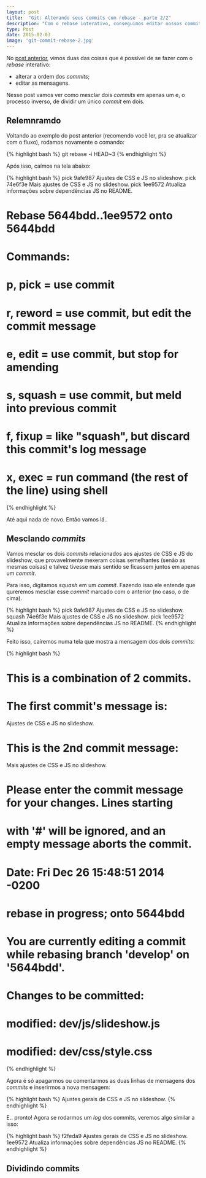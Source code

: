 ```yaml
---
layout: post
title:  "Git: Alterando seus commits com rebase - parte 2/2"
description: "Com o rebase interativo, conseguimos editar nossos commits em um mesmo branch, seja mesclando-os, alterando a ordem e editando as mensagens."
type: Post
date: 2015-02-03
image: 'git-commit-rebase-2.jpg'
---
```


No [post anterior](/git-editando-commit-parte-1/), vimos duas das coisas que é possível de se fazer com o *rebase* interativo:

* alterar a ordem dos *commits*;
* editar as mensagens.

Nesse post vamos ver como mesclar dois *commits* em apenas um e, o processo inverso, de dividir um único *commit* em dois.

## Relemnramdo

Voltando ao exemplo do post anterior (recomendo você ler, pra se atualizar com o fluxo), rodamos novamente o comando:

{% highlight bash %}
git rebase -i HEAD~3
{% endhighlight %}

Após isso, caímos na tela abaixo:

{% highlight bash %}
pick 9afe987 Ajustes de CSS e JS no slideshow.
pick 74e6f3e Mais ajustes de CSS e JS no slideshow.
pick 1ee9572 Atualiza informações sobre dependências JS no README.

# Rebase 5644bdd..1ee9572 onto 5644bdd
#
# Commands:
#  p, pick = use commit
#  r, reword = use commit, but edit the commit message
#  e, edit = use commit, but stop for amending
#  s, squash = use commit, but meld into previous commit
#  f, fixup = like "squash", but discard this commit's log message
#  x, exec = run command (the rest of the line) using shell
{% endhighlight %}

Até aqui nada de novo. Então vamos lá..

## Mesclando *commits*

Vamos mesclar os dois *commits* relacionados aos ajustes de CSS e JS do slideshow, que provavelmente mexeram coisas semelhantes (senão as mesmas coisas) e talvez tivesse mais sentido se ficassem juntos em apenas um *commit*.

Para isso, digitamos *squash* em um *commit*. Fazendo isso ele entende que qureremos mesclar esse *commit* marcado com o anterior (no caso, o de cima).

{% highlight bash %}
pick 9afe987 Ajustes de CSS e JS no slideshow.
squash 74e6f3e Mais ajustes de CSS e JS no slideshow.
pick 1ee9572 Atualiza informações sobre dependências JS no README.
{% endhighlight %}

Feito isso, caíremos numa tela que mostra a mensagem dos dois *commits*:

{% highlight bash %}
# This is a combination of 2 commits.
# The first commit's message is:

Ajustes de CSS e JS no slideshow.

# This is the 2nd commit message:

Mais ajustes de CSS e JS no slideshow.

# Please enter the commit message for your changes. Lines starting
# with '#' will be ignored, and an empty message aborts the commit.
#
# Date:      Fri Dec 26 15:48:51 2014 -0200
#
# rebase in progress; onto 5644bdd
# You are currently editing a commit while rebasing branch 'develop' on '5644bdd'.
#
# Changes to be committed:
#       modified:   dev/js/slideshow.js
#       modified:   dev/css/style.css
{% endhighlight %}

Agora é só apagarmos ou comentarmos as duas linhas de mensagens dos *commits* e inserirmos a nova mensagem:

{% highlight bash %}
Ajustes gerais de CSS e JS no slideshow.
{% endhighlight %}

E.. pronto! Agora se rodarmos um *log* dos commits, veremos algo similar a isso:

{% highlight bash %}
f2feda9 Ajustes gerais de CSS e JS no slideshow.
1ee9572 Atualiza informações sobre dependências JS no README.
{% endhighlight %}

## Dividindo commits



